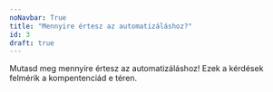 ```yaml
---
noNavbar: True
title: "Mennyire értesz az automatizáláshoz?"
id: 3
draft: true
---
```

Mutasd meg mennyire értesz az automatizáláshoz! Ezek a kérdések felmérik a kompentenciád e téren.
